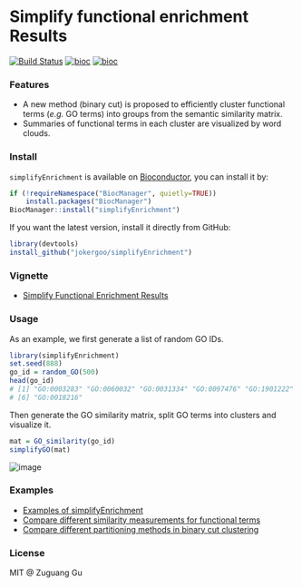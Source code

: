 # Simplify functional enrichment Results

[![Build Status](https://travis-ci.org/jokergoo/simplifyEnrichment.svg)](https://travis-ci.org/jokergoo/simplifyEnrichment)
[![bioc](http://www.bioconductor.org/shields/downloads/devel/simplifyEnrichment.svg)](https://bioconductor.org/packages/stats/bioc/simplifyEnrichment/) 
[![bioc](http://www.bioconductor.org/shields/years-in-bioc/simplifyEnrichment.svg)](http://bioconductor.org/packages/devel/bioc/html/simplifyEnrichment.html)

### Features

- A new method (binary cut) is proposed to efficiently cluster functional terms (_e.g._ GO terms) into groups from the semantic similarity matrix.
- Summaries of functional terms in each cluster are visualized by word clouds.


### Install

`simplifyEnrichment` is available on [Bioconductor](http://www.bioconductor.org/packages/devel/bioc/html/simplifyEnrichment.html), you can install it by:

```r
if (!requireNamespace("BiocManager", quietly=TRUE))
    install.packages("BiocManager")
BiocManager::install("simplifyEnrichment")
```

If you want the latest version, install it directly from GitHub:

```r
library(devtools)
install_github("jokergoo/simplifyEnrichment")
```

### Vignette

- [Simplify Functional Enrichment Results](https://jokergoo.github.io/simplifyEnrichment/articles/simplifysimplifyEnrichment.html)

### Usage

As an example, we first generate a list of random GO IDs.

```r
library(simplifyEnrichment)
set.seed(888)
go_id = random_GO(500)
head(go_id)
# [1] "GO:0003283" "GO:0060032" "GO:0031334" "GO:0097476" "GO:1901222"
# [6] "GO:0018216"
```

Then generate the GO similarity matrix, split GO terms into clusters and visualize it.

```r
mat = GO_similarity(go_id)
simplifyGO(mat)
```

![image](https://user-images.githubusercontent.com/449218/89673686-133c8600-d8e7-11ea-89fe-5221cb64d819.png)

### Examples

- [Examples of simplifyEnrichment](https://simplifyenrichment.github.io/examples/)
- [Compare different similarity measurements for functional terms](https://simplifyenrichment.github.io/compare_similarity/)
- [Compare different partitioning methods in binary cut clustering](https://simplifyenrichment.github.io/test_partition_methods/)

### License

MIT @ Zuguang Gu
